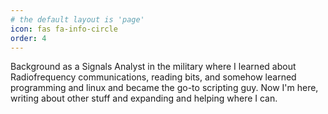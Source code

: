 ```yaml
---
# the default layout is 'page'
icon: fas fa-info-circle
order: 4
---
```


Background as a Signals Analyst in the military where I learned about Radiofrequency communications, reading bits, and somehow learned programming and linux and became the go-to scripting guy. Now I'm here, writing about other stuff and expanding and helping where I can.
